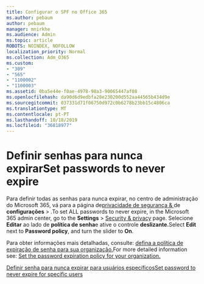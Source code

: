 ```yaml
---
title: Configurar o SPF no Office 365
ms.author: pebaum
author: pebaum
manager: mnirkhe
ms.audience: Admin
ms.topic: article
ROBOTS: NOINDEX, NOFOLLOW
localization_priority: Normal
ms.collection: Adm_O365
ms.custom:
- "309"
- "565"
- "1100002"
- "1100003"
ms.assetid: 0ba5e44e-f0ae-4978-98a3-90065447af08
ms.openlocfilehash: da90d6d9edbfa28e230200d552aa44565b434d9e
ms.sourcegitcommit: 037331d71f06750d972c0b6278b23bb15c4806ca
ms.translationtype: MT
ms.contentlocale: pt-PT
ms.lasthandoff: 10/18/2019
ms.locfileid: "36818977"
---
```

# <a name="set-passwords-to-never-expire"></a><span data-ttu-id="59fc3-102">Definir senhas para nunca expirar</span><span class="sxs-lookup"><span data-stu-id="59fc3-102">Set passwords to never expire</span></span>

<span data-ttu-id="59fc3-103">Para definir todas as senhas para nunca expirar, no centro de administração do Microsoft 365, vá para a página de[privacidade de segurança &amp; ](https://portal.office.com/adminportal/home#/settings/security) de **configurações** > .</span><span class="sxs-lookup"><span data-stu-id="59fc3-103">To set ALL passwords to never expire, in the Microsoft 365 admin center, go to the **Settings** > [Security &amp; privacy](https://portal.office.com/adminportal/home#/settings/security) page.</span></span> <span data-ttu-id="59fc3-104">Selecione **Editar** ao lado de **política de senha**e ative o controle **deslizante.**</span><span class="sxs-lookup"><span data-stu-id="59fc3-104">Select **Edit** next to **Password policy**, and turn the slider to **On**.</span></span>
  
<span data-ttu-id="59fc3-105">Para obter informações mais detalhadas, consulte: [defina a política de expiração de senha para sua organização.](https://docs.microsoft.com/office365/admin/manage/set-password-expiration-policy)</span><span class="sxs-lookup"><span data-stu-id="59fc3-105">For more detailed information see: [Set the password expiration policy for your organization.](https://docs.microsoft.com/office365/admin/manage/set-password-expiration-policy)</span></span>
  
[<span data-ttu-id="59fc3-106">Definir senha para nunca expirar para usuários específicos</span><span class="sxs-lookup"><span data-stu-id="59fc3-106">Set password to never expire for specific users</span></span>](https://docs.microsoft.com/office365/admin/add-users/set-password-to-never-expire)
  